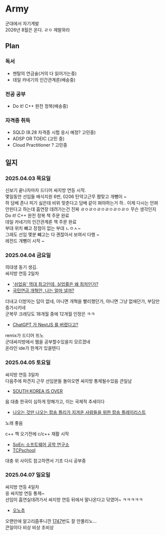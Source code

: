 # Army
군대에서 자기계발 <br>
2026년 8월은 온다. ㄹㅇ 제발와라


## Plan

### 독서
- 멘탈의 연금술(거의 다 읽어가는중)
- 데일 카네기의 인간관계론(배송중)

### 전공 공부
- Do it! C++ 완전 정복(배송중)

### 자격증 취득
- SQLD (8.28 자격증 시험 응시 예정? 고민중)
- ADSP OR TOEIC (고민 중)
- Cloud Practitioner ? 고민중

## 일지

### 2025.04.03 목요일

신보기 끝나자마자 드디어 싸지방 연등 시작. <br>
몇일동안 선임들 배식지원 6번, 0206 탄약고근무 짬맞고 개뺑이 ~ <br>
하 담배 존나 피기 싫은데 비위 맞춘다고 담배 같이 펴야하는거 하.. 이제 다시는 안펴 <br> 
안핀다고 하는데 흡연장 데려가는건 진짜 ㄹㅇㄹㅇㄹㅇㄹㅇㄹㅇㄹㅇ 무슨 생각인지 <br>
Do it! C++ 완전 정복 책 주문 완료 <br>
데일 카네기의 인간관계론 책 주문 완료 <br>
부대 위치 뺴고 장점이 없는 부대 ㄴㅇㅅ~ <br>
그래도 선임 몇분 뺴고는 다 괜찮아서 보여서 다행 ~ <br>
레전드 개뺑이 시작 ~

### 2025.04.04 금요일

의대생 동기 생김. <br>
싸지방 연등 2일차 <br>

- ['쉬었음' 역대 최고인데, 실업률은 왜 최저인가?](https://www.youtube.com/watch?v=Eg8Zvti2jAg) <br>
- [국민연금 개혁안, 나는 얼마 낼까?](https://www.youtube.com/watch?v=vnnfbKa0Tqg) <br>

더내고 더받자는 답이 없네, 아니면 개혁을 빨리했던가, 아니면 그냥 없애던가, 부담만 증가시키네 <br>
군복무 크레딧도 18개월 중에 12개월 인정은 ㅋㅋ <br>

- [ChatGPT 가 NextJS 를 버렸다고?](https://www.youtube.com/watch?v=5r44Te7V5RI)

remix가 드디어 뜨노<br>
군대싸지방에서 웹을 공부할수있을지 모르겠네<br>
온라인 ide가 한계가 있을텐디<br>

### 2025.04.05 토요일

싸지방 연등 3일차 <br>
다음주에 파견지 근무 선임분들 돌아오면 싸지방 통제될수있음 큰일남

- [SOUTH KOREA IS OVER](https://www.youtube.com/watch?v=Ufmu1WD2TSk) <br>

음 대충 한국이 심하게 망해가고, 이는 국제적 추세이다

- [나오는 것만 나오는 팝송 플리가 지겨운 사람들을 위한 팝송 플레이리스트](https://www.youtube.com/watch?v=Ufmu1WD2TSk) <br>

노래 좋음 <br>

c++ 책 오기전에 c/c++ 재활 시작 <br>

- [SoEn: 소프트웨어 공학 연구소](http://soen.kr) <br>
- [TCPschool](https://www.tcpschool.com/cpp/intro) <br>
  
대충 위 사이트 참고하면서 기초 다시 공부중 <br>

### 2025.04.07 일요일

싸지방 연등 4일차 <br>
응 싸지방 연등 통제~ <br>
선임이 흡연실데려가서 싸지방 연등 뒤에서 말나온다고 닦였어~ ㅋㅋㅋㅋㅋ <br>

- [오노추](https://www.youtube.com/watch?v=egemoVK0IKY)

오랜만에 알고리즘푸니깐 [1747](https://www.acmicpc.net/problem/1747)번도 잘 안풀리노... <br>
큰일이다 비상 비상 초비상

